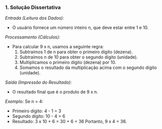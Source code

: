 ### 1. Solução Dissertativa

*Entrada (Leitura dos Dados):*
- O usuário fornece um número inteiro n, que deve estar entre 1 e 10.

*Processamento (Cálculos):*
- Para calcular 9 x n, usamos a seguinte regra:
  1. Subtraímos 1 de n para obter o primeiro dígito (dezena).
  2. Subtraímos n de 10 para obter o segundo dígito (unidade).
  3. Multiplicamos o primeiro dígito (dezena) por 10.
  4. Somamos o resultado da multiplicação acima com o segundo dígito (unidade).

*Saída (Impressão do Resultado):*
- O resultado final que é o produto de 9 x n.

*Exemplo:*
Se n = 4:
- Primeiro dígito: 4 - 1 = 3
- Segundo dígito: 10 - 4 = 6
- Resultado: 3 x 10 + 6 = 30 + 6 = 36
Portanto, 9 x 4 = 36.
